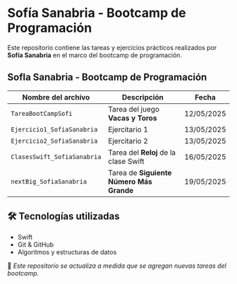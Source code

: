 # Sofía Sanabria - Bootcamp de Programación

Este repositorio contiene las tareas y ejercicios prácticos realizados por **Sofía Sanabria** en el marco del bootcamp de programación.

## SofIa Sanabria - Bootcamp de Programación

| Nombre del archivo              | Descripción                                                | Fecha       |
|--------------------------------|------------------------------------------------------------|-------------|
| `TareaBootCampSofi`            | Tarea del juego **Vacas y Toros**                          | 12/05/2025  |
| `Ejercicio1_SofiaSanabria`     | Ejercitario 1                                              | 13/05/2025  |
| `Ejercicio2_SofiaSanabria`     | Ejercitario 2                                              | 13/05/2025  |
| `ClasesSwift_SofiaSanabria`    | Tarea del **Reloj** de la clase Swift                      | 16/05/2025  |
| `nextBig_SofiaSanabria`        | Tarea de **Siguiente Número Más Grande**                   | 19/05/2025  |

## 🛠️ Tecnologías utilizadas

- Swift
- Git & GitHub
- Algoritmos y estructuras de datos

📌 *Este repositorio se actualiza a medida que se agregan nuevas tareas del bootcamp.*

